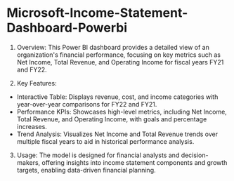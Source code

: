 # Microsoft-Income-Statement-Dashboard-Powerbi

1. Overview: This Power BI dashboard provides a detailed view of an organization's financial performance, focusing on key metrics such as Net Income, Total Revenue, and Operating Income for fiscal years FY21 and FY22.

2. Key Features:
- Interactive Table: Displays revenue, cost, and income categories with year-over-year comparisons for FY22 and FY21.
- Performance KPIs: Showcases high-level metrics, including Net Income, Total Revenue, and Operating Income, with goals and percentage increases.
- Trend Analysis: Visualizes Net Income and Total Revenue trends over multiple fiscal years to aid in historical performance analysis.

3. Usage: The model is designed for financial analysts and decision-makers, offering insights into income statement components and growth targets, enabling data-driven financial planning.
